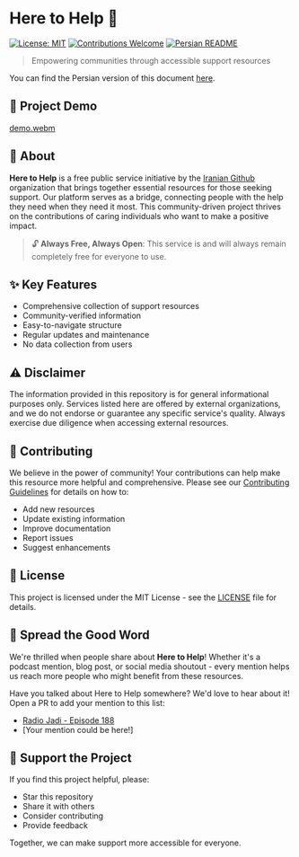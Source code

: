 # Here to Help 🤝

[![License: MIT](https://img.shields.io/badge/License-MIT-yellow.svg)](LICENSE.md)
[![Contributions Welcome](https://img.shields.io/badge/contributions-welcome-brightgreen.svg?style=flat)](CONTRIBUTING.md)
[![Persian README](https://img.shields.io/badge/lang-Persian-blue.svg)](README-fa.md)

> Empowering communities through accessible support resources

You can find the Persian version of this document [here](README-fa.md).

## 🎥 Project Demo

[demo.webm](https://github.com/user-attachments/assets/efbb52d1-b27a-4933-869d-58f563c9491f)

## 🌟 About

**Here to Help** is a free public service initiative by the [Iranian Github](https://github.com/iranian-github) organization that brings together essential resources for those seeking support. Our platform serves as a bridge, connecting people with the help they need when they need it most. This community-driven project thrives on the contributions of caring individuals who want to make a positive impact.

> 🔓 **Always Free, Always Open**: This service is and will always remain completely free for everyone to use.

## ✨ Key Features

- Comprehensive collection of support resources
- Community-verified information
- Easy-to-navigate structure
- Regular updates and maintenance
- No data collection from users

## ⚠️ Disclaimer

The information provided in this repository is for general informational purposes only. Services listed here are offered by external organizations, and we do not endorse or guarantee any specific service's quality. Always exercise due diligence when accessing external resources.

## 🤝 Contributing

We believe in the power of community! Your contributions can help make this resource more helpful and comprehensive. Please see our [Contributing Guidelines](CONTRIBUTING.md) for details on how to:

- Add new resources
- Update existing information
- Improve documentation
- Report issues
- Suggest enhancements

## 📄 License

This project is licensed under the MIT License - see the [LICENSE](LICENSE.md) file for details.

## 📢 Spread the Good Word

We're thrilled when people share about **Here to Help**! Whether it's a podcast mention, blog post, or social media shoutout - every mention helps us reach more people who might benefit from these resources.

Have you talked about Here to Help somewhere? We'd love to hear about it! Open a PR to add your mention to this list:

- [Radio Jadi - Episode 188](https://youtu.be/RTgaLe7ky54?si=YIAWmQnMQldlsuUW&t=2272)
- [Your mention could be here!]

## 💪 Support the Project

If you find this project helpful, please:

- Star this repository
- Share it with others
- Consider contributing
- Provide feedback

Together, we can make support more accessible for everyone.
